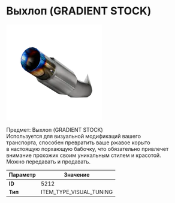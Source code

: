 # Выхлоп (GRADIENT STOCK)

![Item Image](../img/5212.webp?raw=true)

Предмет: Выхлоп (GRADIENT STOCK)<br>Используется для визуальной модификаций вашего<br>транспорта, способен превратить ваше ржавое корыто<br>в настоящую порхающую бабочку, что обязательно привлечет<br>внимание прохожих своим уникальным стилем и красотой.<br>Можно передавать и продавать.


| Параметр | Значение |
|----------|----------|
| **ID** | 5212 |
| **Тип** | ITEM_TYPE_VISUAL_TUNING |

